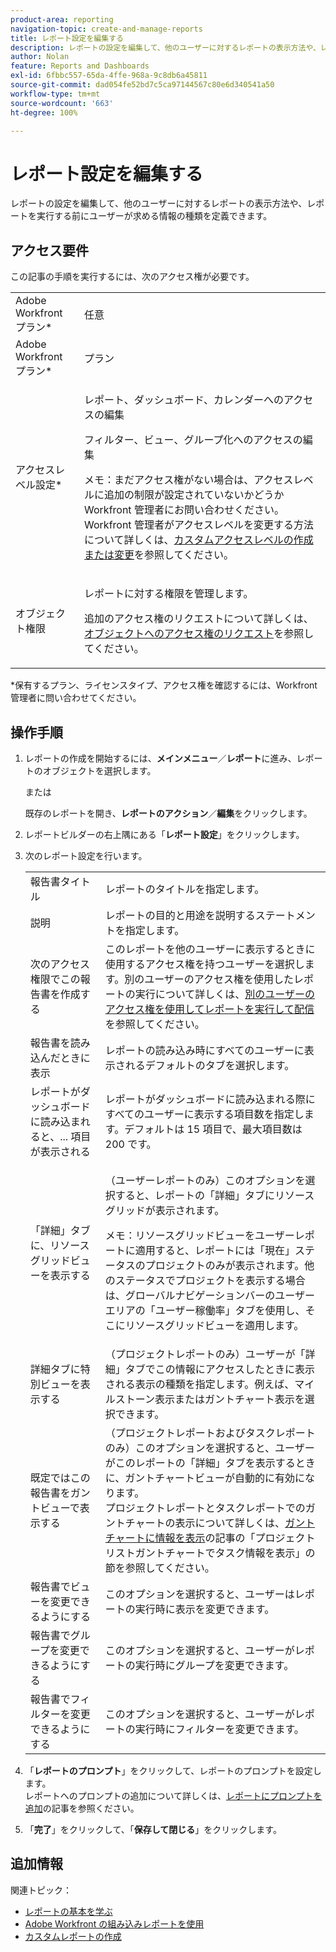```yaml
---
product-area: reporting
navigation-topic: create-and-manage-reports
title: レポート設定を編集する
description: レポートの設定を編集して、他のユーザーに対するレポートの表示方法や、レポートを実行する前にユーザーが求める情報の種類を定義できます。
author: Nolan
feature: Reports and Dashboards
exl-id: 6fbbc557-65da-4ffe-968a-9c8db6a45811
source-git-commit: dad054fe52bd7c5ca97144567c80e6d340541a50
workflow-type: tm+mt
source-wordcount: '663'
ht-degree: 100%

---
```


# レポート設定を編集する

レポートの設定を編集して、他のユーザーに対するレポートの表示方法や、レポートを実行する前にユーザーが求める情報の種類を定義できます。

## アクセス要件

この記事の手順を実行するには、次のアクセス権が必要です。

<table style="table-layout:auto"> 
 <col> 
 <col> 
 <tbody> 
  <tr> 
   <td role="rowheader">Adobe Workfront プラン*</td> 
   <td> <p>任意</p> </td> 
  </tr> 
  <tr> 
   <td role="rowheader">Adobe Workfront プラン*</td> 
   <td> <p>プラン </p> </td> 
  </tr> 
  <tr> 
   <td role="rowheader">アクセスレベル設定*</td> 
   <td> <p>レポート、ダッシュボード、カレンダーへのアクセスの編集</p> <p>フィルター、ビュー、グループ化へのアクセスの編集</p> <p>メモ：まだアクセス権がない場合は、アクセスレベルに追加の制限が設定されていないかどうか Workfront 管理者にお問い合わせください。Workfront 管理者がアクセスレベルを変更する方法について詳しくは、<a href="../../../administration-and-setup/add-users/configure-and-grant-access/create-modify-access-levels.md" class="MCXref xref">カスタムアクセスレベルの作成または変更</a>を参照してください。</p> </td> 
  </tr> 
  <tr> 
   <td role="rowheader">オブジェクト権限</td> 
   <td> <p>レポートに対する権限を管理します。</p> <p>追加のアクセス権のリクエストについて詳しくは、<a href="../../../workfront-basics/grant-and-request-access-to-objects/request-access.md" class="MCXref xref">オブジェクトへのアクセス権のリクエスト</a>を参照してください。</p> </td> 
  </tr> 
 </tbody> 
</table>

&#42;保有するプラン、ライセンスタイプ、アクセス権を確認するには、Workfront 管理者に問い合わせてください。

## 操作手順

1. レポートの作成を開始するには、**メインメニュー**／**レポート**&#x200B;に進み、レポートのオブジェクトを選択します。

   または

   既存のレポートを開き、**レポートのアクション**／**編集**&#x200B;をクリックします。

1. レポートビルダーの右上隅にある「**レポート設定**」をクリックします。
1. 次のレポート設定を行います。

   <table style="table-layout:auto"> 
    <col> 
    <col> 
    <tbody> 
     <tr> 
      <td role="rowheader">報告書タイトル</td> 
      <td>レポートのタイトルを指定します。</td> 
     </tr> 
     <tr> 
      <td role="rowheader">説明</td> 
      <td>レポートの目的と用途を説明するステートメントを指定します。</td> 
     </tr> 
     <tr> 
      <td role="rowheader">次のアクセス権限でこの報告書を作成する</td> 
      <td>このレポートを他のユーザーに表示するときに使用するアクセス権を持つユーザーを選択します。別のユーザーのアクセス権を使用したレポートの実行について詳しくは、<a href="../../../reports-and-dashboards/reports/creating-and-managing-reports/run-deliver-report-access-rights-another-user.md" class="MCXref xref">別のユーザーのアクセス権を使用してレポートを実行して配信</a>を参照してください。</td> 
     </tr> 
     <tr> 
      <td role="rowheader">報告書を読み込んだときに表示</td> 
      <td>レポートの読み込み時にすべてのユーザーに表示されるデフォルトのタブを選択します。</td> 
     </tr> 
     <tr> 
      <td role="rowheader">レポートがダッシュボードに読み込まれると、... 項目が表示される</td> 
      <td>レポートがダッシュボードに読み込まれる際にすべてのユーザーに表示する項目数を指定します。デフォルトは 15 項目で、最大項目数は 200 です。</td> 
     </tr> 
     <tr> 
      <td role="rowheader">「詳細」タブに、リソースグリッドビューを表示する</td> 
      <td> <p>（ユーザーレポートのみ）このオプションを選択すると、レポートの「詳細」タブにリソースグリッドが表示されます。</p> <p>メモ：リソースグリッドビューをユーザーレポートに適用すると、レポートには「現在」ステータスのプロジェクトのみが表示されます。他のステータスでプロジェクトを表示する場合は、グローバルナビゲーションバーのユーザーエリアの「ユーザー稼働率」タブを使用し、そこにリソースグリッドビューを適用します。 <!--
         <MadCap:conditionalText data-mc-conditions="QuicksilverOrClassic.Draft mode">
          For more information about using the Resource Grid, see the article Overview of the Resource Grid . (drafted because this article is drafted also: Article is in draft Feb 1, 2021)
         </MadCap:conditionalText>
        --></p> </td> 
     </tr> 
     <tr> 
      <td role="rowheader">詳細タブに特別ビューを表示する</td> 
      <td>（プロジェクトレポートのみ）ユーザーが「詳細」タブでこの情報にアクセスしたときに表示される表示の種類を指定します。例えば、マイルストーン表示またはガントチャート表示を選択できます。</td> 
     </tr> 
     <tr> 
      <td role="rowheader">既定ではこの報告書をガントビューで表示する</td> 
      <td>（プロジェクトレポートおよびタスクレポートのみ）このオプションを選択すると、ユーザーがこのレポートの「詳細」タブを表示するときに、ガントチャートビューが自動的に有効になります。<br>プロジェクトレポートとタスクレポートでのガントチャートの表示について詳しくは、<a href="../../../manage-work/gantt-chart/use-the-gantt-chart/view-info-in-gantt.md" class="MCXref xref">ガントチャートに情報を表示</a>の記事の「プロジェクトリストガントチャートでタスク情報を表示」の節を参照してください。</td> 
     </tr> 
     <tr> 
      <td role="rowheader">報告書でビューを変更できるようにする</td> 
      <td>このオプションを選択すると、ユーザーはレポートの実行時に表示を変更できます。</td> 
     </tr> 
     <tr> 
      <td role="rowheader">報告書でグループを変更できるようにする</td> 
      <td>このオプションを選択すると、ユーザーがレポートの実行時にグループを変更できます。</td> 
     </tr> 
     <tr> 
      <td role="rowheader">報告書でフィルターを変更できるようにする</td> 
      <td>このオプションを選択すると、ユーザーがレポートの実行時にフィルターを変更できます。</td> 
     </tr> 
    </tbody> 
   </table>

1. 「**レポートのプロンプト**」をクリックして、レポートのプロンプトを設定します。\
   レポートへのプロンプトの追加について詳しくは、[レポートにプロンプトを追加](../../../reports-and-dashboards/reports/creating-and-managing-reports/add-prompt-report.md)の記事を参照ください。

1. 「**完了**」をクリックして、「**保存して閉じる**」をクリックします。

## 追加情報

関連トピック：

<!--outdated: * [Basic Report Creation Program for the new Workfront experience](https://one.workfront.com/s/basic-report-creation-program) -->
* [レポートの基本を学ぶ](../../../reports-and-dashboards/reports/reporting/get-started-reports-workfront.md)
* [Adobe Workfront の組み込みレポートを使用](../../../reports-and-dashboards/reports/using-built-in-reports/use-workfront-built-in-reports.md)
* [カスタムレポートの作成](../../../reports-and-dashboards/reports/creating-and-managing-reports/create-custom-report.md)
